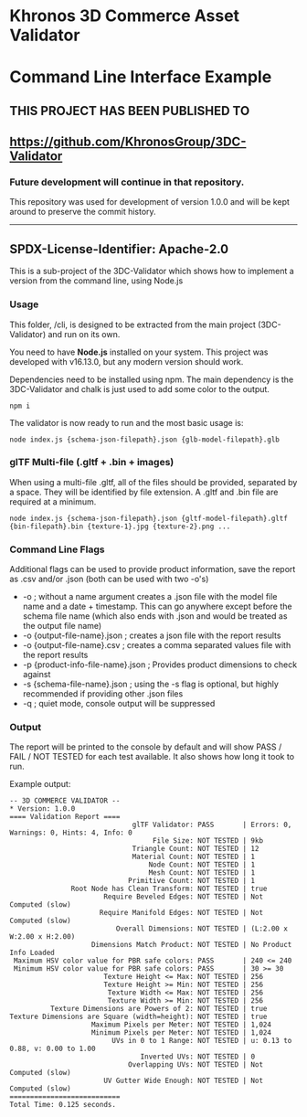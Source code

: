 # Khronos 3D Commerce Asset Validator

# Command Line Interface Example

## THIS PROJECT HAS BEEN PUBLISHED TO

## https://github.com/KhronosGroup/3DC-Validator

### Future development will continue in that repository.

This repository was used for development of version 1.0.0 and will be kept around to preserve the commit history.

---

## SPDX-License-Identifier: Apache-2.0

This is a sub-project of the 3DC-Validator which shows how to implement a version from the command line, using Node.js

### Usage

This folder, /cli, is designed to be extracted from the main project (3DC-Validator) and run on its own.

You need to have **Node.js** installed on your system. This project was developed with v16.13.0, but any modern version should work.

Dependencies need to be installed using npm. The main dependency is the 3DC-Validator and chalk is just used to add some color to the output.

```
npm i
```

The validator is now ready to run and the most basic usage is:

```
node index.js {schema-json-filepath}.json {glb-model-filepath}.glb
```

### glTF Multi-file (.gltf + .bin + images)

When using a multi-file .gltf, all of the files should be provided, separated by a space. They will be identified by file extension. A .gltf and .bin file are required at a minimum.

```
node index.js {schema-json-filepath}.json {gltf-model-filepath}.gltf {bin-filepath}.bin {texture-1}.jpg {texture-2}.png ...
```

### Command Line Flags

Additional flags can be used to provide product information, save the report as .csv and/or .json (both can be used with two -o's)

- -o ; without a name argument creates a .json file with the model file name and a date + timestamp. This can go anywhere except before the schema file name (which also ends with .json and would be treated as the output file name)
- -o {output-file-name}.json ; creates a json file with the report results
- -o {output-file-name}.csv ; creates a comma separated values file with the report results
- -p {product-info-file-name}.json ; Provides product dimensions to check against
- -s {schema-file-name}.json ; using the -s flag is optional, but highly recommended if providing other .json files
- -q ; quiet mode, console output will be suppressed

### Output

The report will be printed to the console by default and will show PASS / FAIL / NOT TESTED for each test available. It also shows how long it took to run.

Example output:

```
-- 3D COMMERCE VALIDATOR --
* Version: 1.0.0
==== Validation Report ====
                              glTF Validator: PASS       | Errors: 0, Warnings: 0, Hints: 4, Info: 0
                                   File Size: NOT TESTED | 9kb
                              Triangle Count: NOT TESTED | 12
                              Material Count: NOT TESTED | 1
                                  Node Count: NOT TESTED | 1
                                  Mesh Count: NOT TESTED | 1
                             Primitive Count: NOT TESTED | 1
               Root Node has Clean Transform: NOT TESTED | true
                       Require Beveled Edges: NOT TESTED | Not Computed (slow)
                      Require Manifold Edges: NOT TESTED | Not Computed (slow)
                          Overall Dimensions: NOT TESTED | (L:2.00 x W:2.00 x H:2.00)
                    Dimensions Match Product: NOT TESTED | No Product Info Loaded
 Maximum HSV color value for PBR safe colors: PASS       | 240 <= 240
 Minimum HSV color value for PBR safe colors: PASS       | 30 >= 30
                       Texture Height <= Max: NOT TESTED | 256
                       Texture Height >= Min: NOT TESTED | 256
                        Texture Width <= Max: NOT TESTED | 256
                        Texture Width >= Min: NOT TESTED | 256
          Texture Dimensions are Powers of 2: NOT TESTED | true
Texture Dimensions are Square (width=height): NOT TESTED | true
                    Maximum Pixels per Meter: NOT TESTED | 1,024
                    Minimum Pixels per Meter: NOT TESTED | 1,024
                         UVs in 0 to 1 Range: NOT TESTED | u: 0.13 to 0.88, v: 0.00 to 1.00
                                Inverted UVs: NOT TESTED | 0
                             Overlapping UVs: NOT TESTED | Not Computed (slow)
                       UV Gutter Wide Enough: NOT TESTED | Not Computed (slow)
===========================
Total Time: 0.125 seconds.
```
